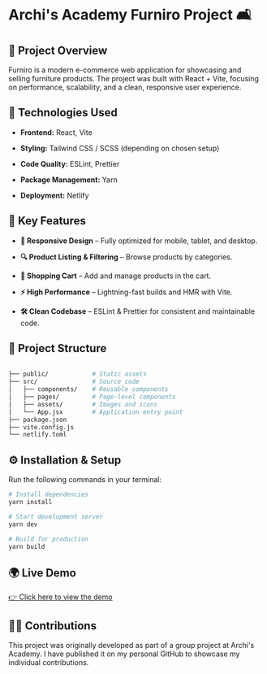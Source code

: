 # Archi's Academy Furniro Project 🛋️

## 📌 Project Overview

Furniro is a modern e-commerce web application for showcasing and selling furniture products. The project was built with React + Vite, focusing on performance, scalability, and a clean, responsive user experience.

## 🚀 Technologies Used

* **Frontend:** React, Vite

* **Styling:** Tailwind CSS / SCSS (depending on chosen setup)

* **Code Quality:** ESLint, Prettier

* **Package Management:** Yarn

* **Deployment:** Netlify

## 🎯 Key Features

* **📱 Responsive Design** – Fully optimized for mobile, tablet, and desktop.

* **🔍 Product Listing & Filtering** – Browse products by categories.

* **🛒 Shopping Cart** – Add and manage products in the cart.

* **⚡ High Performance** – Lightning-fast builds and HMR with Vite.

* **🛠️ Clean Codebase** – ESLint & Prettier for consistent and maintainable code.

## 📂 Project Structure

```bash

├── public/            # Static assets
├── src/               # Source code
│   ├── components/    # Reusable components
│   ├── pages/         # Page-level components
│   ├── assets/        # Images and icons
│   └── App.jsx        # Application entry point
├── package.json
├── vite.config.js
└── netlify.toml
```

## ⚙️ Installation & Setup
Run the following commands in your terminal:

```bash
# Install dependencies
yarn install

# Start development server
yarn dev

# Build for production
yarn build

```

## 🌍 Live Demo

[👉 Click here to view the demo](https://february-frontend-furniro-1.archisacademy.com/)

## 👩‍💻 Contributions

This project was originally developed as part of a group project at Archi's Academy.
I have published it on my personal GitHub to showcase my individual contributions.
